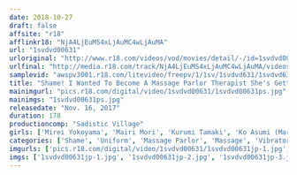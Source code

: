 ```yaml
---
date: 2018-10-27
draft: false
affsite: "r18"
afflinkr18: "NjA4LjEuMS4xLjAuMC4wLjAuMA"
url: "1svdvd00631"
urloriginal: "http://www.r18.com/videos/vod/movies/detail/-/id=1svdvd00631"
urlfinal: "http://media.r18.com/track/NjA4LjEuMS4xLjAuMC4wLjAuMA/videos/vod/movies/detail/-/id=1svdvd00631"
samplevid: "awspv3001.r18.com/litevideo/freepv/1/1sv/1svdvd631/1svdvd631_dmb_w.mp4"
title: "Shame! I Wanted To Become A Massage Parlor Therapist She's Getting Her Tits And Ass Groped So Hard By The Male Students She's Being Twisted Out Of Shape... She Was Given A Breast Expanding Massage As Part Of Her Training..."
mainimgurl: "pics.r18.com/digital/video/1svdvd00631/1svdvd00631ps.jpg"
mainimgs: "1svdvd00631ps.jpg"
releasedate: "Nov. 16, 2017"
duration: 178
productioncomp: "Sadistic Village"
girls: ['Mirei Yokoyama', 'Mairi Mori', 'Kurumi Tamaki', 'Ko Asumi (Mari Koizumi)', 'Chiharu Miyazawa', 'Ai Sano', 'Ayuri Sonoda', 'Mahiro Ikegami', 'Ren Ichinose']
categories: ['Shame', 'Uniform', 'Massage Parlor', 'Massage', 'Vibrator', 'Hi-Def']
imgurls: ['pics.r18.com/digital/video/1svdvd00631/1svdvd00631jp-1.jpg', 'pics.r18.com/digital/video/1svdvd00631/1svdvd00631jp-2.jpg', 'pics.r18.com/digital/video/1svdvd00631/1svdvd00631jp-3.jpg', 'pics.r18.com/digital/video/1svdvd00631/1svdvd00631jp-4.jpg', 'pics.r18.com/digital/video/1svdvd00631/1svdvd00631jp-5.jpg', 'pics.r18.com/digital/video/1svdvd00631/1svdvd00631jp-6.jpg', 'pics.r18.com/digital/video/1svdvd00631/1svdvd00631jp-7.jpg', 'pics.r18.com/digital/video/1svdvd00631/1svdvd00631jp-8.jpg', 'pics.r18.com/digital/video/1svdvd00631/1svdvd00631jp-9.jpg', 'pics.r18.com/digital/video/1svdvd00631/1svdvd00631jp-10.jpg', 'pics.r18.com/digital/video/1svdvd00631/1svdvd00631jp-11.jpg', 'pics.r18.com/digital/video/1svdvd00631/1svdvd00631jp-12.jpg', 'pics.r18.com/digital/video/1svdvd00631/1svdvd00631jp-13.jpg', 'pics.r18.com/digital/video/1svdvd00631/1svdvd00631jp-14.jpg', 'pics.r18.com/digital/video/1svdvd00631/1svdvd00631jp-15.jpg', 'pics.r18.com/digital/video/1svdvd00631/1svdvd00631jp-16.jpg', 'pics.r18.com/digital/video/1svdvd00631/1svdvd00631jp-17.jpg', 'pics.r18.com/digital/video/1svdvd00631/1svdvd00631jp-18.jpg', 'pics.r18.com/digital/video/1svdvd00631/1svdvd00631jp-19.jpg', 'pics.r18.com/digital/video/1svdvd00631/1svdvd00631jp-20.jpg']
imgs: ['1svdvd00631jp-1.jpg', '1svdvd00631jp-2.jpg', '1svdvd00631jp-3.jpg', '1svdvd00631jp-4.jpg', '1svdvd00631jp-5.jpg', '1svdvd00631jp-6.jpg', '1svdvd00631jp-7.jpg', '1svdvd00631jp-8.jpg', '1svdvd00631jp-9.jpg', '1svdvd00631jp-10.jpg', '1svdvd00631jp-11.jpg', '1svdvd00631jp-12.jpg', '1svdvd00631jp-13.jpg', '1svdvd00631jp-14.jpg', '1svdvd00631jp-15.jpg', '1svdvd00631jp-16.jpg', '1svdvd00631jp-17.jpg', '1svdvd00631jp-18.jpg', '1svdvd00631jp-19.jpg', '1svdvd00631jp-20.jpg']
---
```

